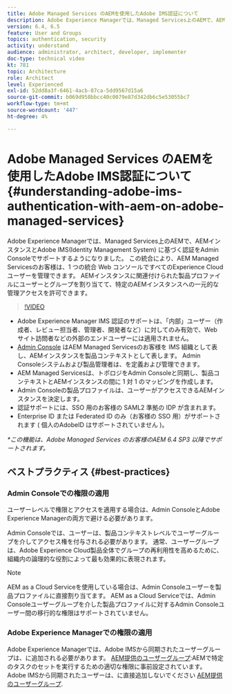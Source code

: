 ```yaml
---
title: Adobe Managed Services のAEMを使用したAdobe IMS認証について
description: Adobe Experience Managerでは、Managed Services上のAEMで、AEMインスタンスとAdobe IMS(Identity Management System) に基づく認証をAdmin Consoleでサポートするようになりました。   この統合により、AEM Managed Servicesのお客様は、1 つの統合 Web コンソールですべてのExperience Cloudユーザーを管理できます。 AEMインスタンスに関連付けられた製品プロファイルにユーザーとグループを割り当てて、特定のAEMインスタンスへの一元的な管理アクセスを許可できます。
version: 6.4, 6.5
feature: User and Groups
topics: authentication, security
activity: understand
audience: administrator, architect, developer, implementer
doc-type: technical video
kt: 781
topic: Architecture
role: Architect
level: Experienced
exl-id: 52dd8a3f-6461-4acb-87ca-5dd9567d15a6
source-git-commit: b069d958bbcc40c0079e87d342db6c5e53055bc7
workflow-type: tm+mt
source-wordcount: '447'
ht-degree: 4%

---
```


# Adobe Managed Services のAEMを使用したAdobe IMS認証について{#understanding-adobe-ims-authentication-with-aem-on-adobe-managed-services}

Adobe Experience Managerでは、Managed Services上のAEMで、AEMインスタンスとAdobe IMS(Identity Management System) に基づく認証をAdmin Consoleでサポートするようになりました。   この統合により、AEM Managed Servicesのお客様は、1 つの統合 Web コンソールですべてのExperience Cloudユーザーを管理できます。 AEMインスタンスに関連付けられた製品プロファイルにユーザーとグループを割り当てて、特定のAEMインスタンスへの一元的な管理アクセスを許可できます。

>[!VIDEO](https://video.tv.adobe.com/v/26170?quality=12&learn=on)

* Adobe Experience Manager IMS 認証のサポートは、「内部」ユーザー（作成者、レビュー担当者、管理者、開発者など）に対してのみ有効で、Web サイト訪問者などの外部のエンドユーザーには適用されません。
* [Admin Console](https://adminconsole.adobe.com/) はAEM Managed Servicesのお客様を IMS 組織として表し、AEMインスタンスを製品コンテキストとして表します。 Admin Consoleシステムおよび製品管理者は、を定義および管理できます。
* AEM Managed Servicesは、トポロジをAdmin Consoleと同期し、製品コンテキストとAEMインスタンスの間に 1 対 1 のマッピングを作成します。
* Admin Consoleの製品プロファイルは、ユーザーがアクセスできるAEMインスタンスを決定します。
* 認証サポートには、SSO 用のお客様の SAML2 準拠の IDP が含まれます。
* Enterprise ID または Federated ID のみ（お客様の SSO 用）がサポートされます ( 個人のAdobeID はサポートされていません )。

*&#42;この機能は、Adobe Managed Services のお客様のAEM 6.4 SP3 以降でサポートされます。*

## ベストプラクティス {#best-practices}

### Admin Consoleでの権限の適用

ユーザーレベルで権限とアクセスを適用する場合は、Admin ConsoleとAdobe Experience Managerの両方で避ける必要があります。

Admin Consoleでは、ユーザーは、製品コンテキストレベルでユーザーグループを介してアクセス権を付与される必要があります。 通常、ユーザーグループは、Adobe Experience Cloud製品全体でグループの再利用性を高めるために、組織内の論理的な役割によって最も効果的に表現されます。

>[!NOTE]
>
> AEM as a Cloud Serviceを使用している場合は、Admin Consoleユーザーを製品プロファイルに直接割り当てます。 AEM as a Cloud Serviceでは、Admin Consoleユーザーグループを介した製品プロファイルに対するAdmin Consoleユーザー間の移行的な権限はサポートされていません。

### Adobe Experience Managerでの権限の適用

Adobe Experience Managerでは、Adobe IMSから同期されたユーザーグループは、に追加される必要があります。 [AEM提供のユーザーグループ](https://helpx.adobe.com/jp/experience-manager/6-4/sites/administering/using/security.html):AEMで特定のタスクのセットを実行するための適切な権限に事前設定されています。 Adobe IMSから同期されたユーザーは、に直接追加しないでください [AEM提供のユーザーグループ](https://helpx.adobe.com/experience-manager/6-4/sites/administering/using/security.html).
